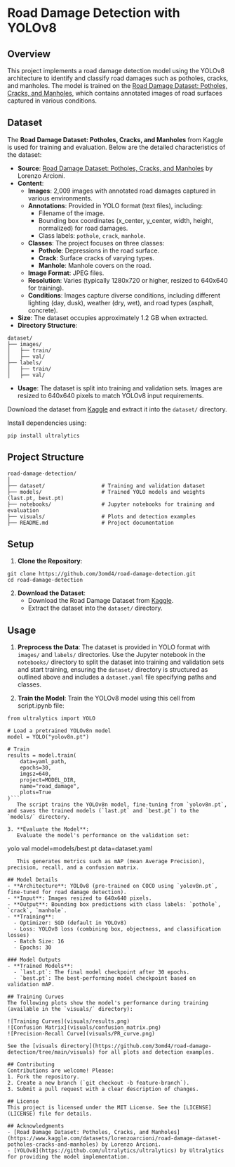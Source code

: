 # Road Damage Detection with YOLOv8

## Overview
This project implements a road damage detection model using the YOLOv8 architecture to identify and classify road damages such as potholes, cracks, and manholes. The model is trained on the [Road Damage Dataset: Potholes, Cracks, and Manholes](https://www.kaggle.com/datasets/lorenzoarcioni/road-damage-dataset-potholes-cracks-and-manholes), which contains annotated images of road surfaces captured in various conditions.

## Dataset
The **Road Damage Dataset: Potholes, Cracks, and Manholes** from Kaggle is used for training and evaluation. Below are the detailed characteristics of the dataset:

- **Source**: [Road Damage Dataset: Potholes, Cracks, and Manholes](https://www.kaggle.com/datasets/lorenzoarcioni/road-damage-dataset-potholes-cracks-and-manholes) by Lorenzo Arcioni.
- **Content**:
  - **Images**: 2,009 images with annotated road damages captured in various environments.
  - **Annotations**: Provided in YOLO format (text files), including:
    - Filename of the image.
    - Bounding box coordinates (x_center, y_center, width, height, normalized) for road damages.
    - Class labels: `pothole`, `crack`, `manhole`.
  - **Classes**: The project focuses on three classes:
    - **Pothole**: Depressions in the road surface.
    - **Crack**: Surface cracks of varying types.
    - **Manhole**: Manhole covers on the road.
  - **Image Format**: JPEG files.
  - **Resolution**: Varies (typically 1280x720 or higher, resized to 640x640 for training).
  - **Conditions**: Images capture diverse conditions, including different lighting (day, dusk), weather (dry, wet), and road types (asphalt, concrete).
- **Size**: The dataset occupies approximately 1.2 GB when extracted.
- **Directory Structure**:
```
dataset/
├── images/
│   ├── train/
│   ├── val/
├── labels/
│   ├── train/
│   ├── val/
```
- **Usage**: The dataset is split into training and validation sets. Images are resized to 640x640 pixels to match YOLOv8 input requirements.

Download the dataset from [Kaggle](https://www.kaggle.com/datasets/lorenzoarcioni/road-damage-dataset-potholes-cracks-and-manholes) and extract it into the `dataset/` directory.

Install dependencies using:
```
pip install ultralytics
```

## Project Structure
```
road-damage-detection/
│
├── dataset/                  # Training and validation dataset
├── models/                   # Trained YOLO models and weights (last.pt, best.pt)
├── notebooks/                # Jupyter notebooks for training and evaluation
├── visuals/                  # Plots and detection examples
├── README.md                 # Project documentation
```

## Setup
1. **Clone the Repository**:
```
git clone https://github.com/3omd4/road-damage-detection.git
cd road-damage-detection
```

2. **Download the Dataset**:
   - Download the Road Damage Dataset from [Kaggle](https://www.kaggle.com/datasets/lorenzoarcioni/road-damage-dataset-potholes-cracks-and-manholes).
   - Extract the dataset into the `dataset/` directory.

## Usage
1. **Preprocess the Data**:
The dataset is provided in YOLO format with `images/` and `labels/` directories. Use the Jupyter notebook in the `notebooks/` directory to split the dataset into training and validation sets and start training, ensuring the `dataset/` directory is structured as outlined above and includes a `dataset.yaml` file specifying paths and classes.

3. **Train the Model**:
   Train the YOLOv8 model using this cell from script.ipynb file:
```
from ultralytics import YOLO

# Load a pretrained YOLOv8n model
model = YOLO("yolov8n.pt")

# Train
results = model.train(
    data=yaml_path,
    epochs=30,
    imgsz=640,
    project=MODEL_DIR,
    name="road_damage",
    plots=True
)```
   The script trains the YOLOv8n model, fine-tuning from `yolov8n.pt`, and saves the trained models (`last.pt` and `best.pt`) to the `models/` directory.

3. **Evaluate the Model**:
   Evaluate the model's performance on the validation set:
```
yolo val model=models/best.pt data=dataset.yaml
```
   This generates metrics such as mAP (mean Average Precision), precision, recall, and a confusion matrix.

## Model Details
- **Architecture**: YOLOv8 (pre-trained on COCO using `yolov8n.pt`, fine-tuned for road damage detection).
- **Input**: Images resized to 640x640 pixels.
- **Output**: Bounding box predictions with class labels: `pothole`, `crack`, `manhole`.
- **Training**:
  - Optimizer: SGD (default in YOLOv8)
  - Loss: YOLOv8 loss (combining box, objectness, and classification losses)
  - Batch Size: 16
  - Epochs: 30

### Model Outputs
- **Trained Models**:
  - `last.pt`: The final model checkpoint after 30 epochs.
  - `best.pt`: The best-performing model checkpoint based on validation mAP.

## Training Curves
The following plots show the model's performance during training (available in the `visuals/` directory):

![Training Curves](visuals/results.png)
![Confusion Matrix](visuals/confusion_matrix.png)
![Precision-Recall Curve](visuals/PR_curve.png)

See the [visuals directory](https://github.com/3omd4/road-damage-detection/tree/main/visuals) for all plots and detection examples.

## Contributing
Contributions are welcome! Please:
1. Fork the repository.
2. Create a new branch (`git checkout -b feature-branch`).
3. Submit a pull request with a clear description of changes.

## License
This project is licensed under the MIT License. See the [LICENSE](LICENSE) file for details.

## Acknowledgments
- [Road Damage Dataset: Potholes, Cracks, and Manholes](https://www.kaggle.com/datasets/lorenzoarcioni/road-damage-dataset-potholes-cracks-and-manholes) by Lorenzo Arcioni.
- [YOLOv8](https://github.com/ultralytics/ultralytics) by Ultralytics for providing the model implementation.
